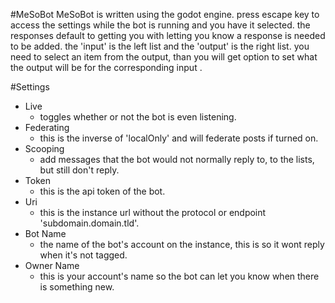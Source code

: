 #MeSoBot
MeSoBot is written using the godot engine.
press escape key to access the settings while the bot is running and you have it selected.
the responses default to getting you with letting you know a response is needed to be added.
the 'input' is the left list and the 'output' is the right list.
you need to select an item from the output, than you will get option to set what the output will be
for the corresponding input .

#Settings
- Live
    - toggles whether or not the bot is even listening.
- Federating
    - this is the inverse of 'localOnly' and will federate posts if turned on.
- Scooping
    - add messages that the bot would not normally reply to, to the lists, but still don't reply.
- Token
    - this is the api token of the bot.
- Uri
    - this is the instance url without the protocol or endpoint 'subdomain.domain.tld'.
- Bot Name
    - the name of the bot's account on the instance, this is so it wont reply when it's not tagged.
- Owner Name
    - this is your account's name so the bot can let you know when there is something new.